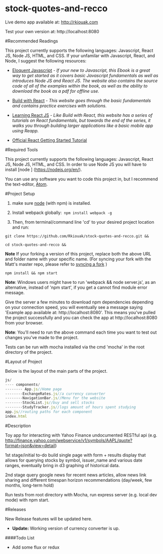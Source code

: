 # stock-quotes-and-recco

Live demo app available at: http://rkiouak.com

Test your own version at: http://localhost:8080

#Recommended Readings

This project currently supports the following languages: Javascript, React JS, Node JS, HTML, and CSS. If your unfamilar with Javascript, React, and Node, I suggest the following resources:

* [Eloquent Javascript](http://eloquentjavascript.net/) - *If your new to Javascript, this Ebook is a great way to get started as it covers basic Javascript fundamentals as well as introduces Node JS and React JS. The website also contains the source code of all of the examples within the book, as well as the ability to download the book as a pdf for offline use.*

* [Build with React](http://buildwithreact.com/)  - *This website goes through the basic fundamentals and contains practice exercises with solutions.*

* [Learning React JS](https://scotch.io/tutorials/learning-react-getting-started-and-concepts) - *Like Build with React, this website has a series of tutorials on React fundamentals, but towards the end of the series, it walks you through building larger applications like a basic mobile app using Reapp.*

* [Official React Getting Started Tutorial](https://facebook.github.io/react/docs/tutorial.html)



#Required Tools

This project currently supports the following languages: Javascript, React JS, Node JS, HTML, and CSS. In order to use Node JS you will have to install  [node ] (https://nodejs.org/en/).

You can use any software you want to code this project in, but I recommend the text-editor,  [Atom](https://atom.io/). 


#Project Setup

1) make sure [node](https://nodejs.org/en/) (with npm) is installed.

2) Install webpack globally:``` npm install webpack -g```

3)  Then, from terminal/command line 'cd' to your desired project location and run:
```npm
git clone https://github.com/Rkiouak/stock-quotes-and-recco.git &&

cd stock-quotes-and-recco &&
```
**Note** If your forking a version of this project, replace both the above URL and folder name with your specific name. (For syncing your fork with the Matt's master repo, please refer to [syncing a fork](https://help.github.com/articles/syncing-a-fork/) )
```npm
npm install && npm start
```

**Note**: Windows users might have to run 'webpack && node server.js', as an alternative,  instead of 'npm start', if you get
a  cannot find module error message.

Give the server a few minutes to download npm dependencies depending on your connection speed, you will eventually see a message saying 'Example app available at: http://localhost:8080'. This means you've pulled the project successfully and you can check the app at http://localhost:8080 from your browser.

**Note**: You'll need to run the above command each time you want to test out changes you've made to the project.  

Tests can be run with mocha installed via the cmd 'mocha' in the root directory of the project.

#Layout of Project

Below is the layout of the main parts of the project.

```javascript
js/
---- components/
-------- App.js//Home page
--------ExchangeRates.js//a currency converter 
--------NavigationBar.js//Menu for the website
--------StockList.js//buy and sell stocks 
--------StudyTracker.js//logs amount of hours spent studying
app.js//routing paths for each component
index.html
```

#Description

Toy app for interacting with Yahoo Finance undocumented RESTful api (e.g. http://finance.yahoo.com/webservice/v1/symbols/AAPL/quote?format=json&view=detail)

1st stage/initial to-do build single page with form + results display that allows for querying stocks by symbol, issuer_name and various
date ranges, eventually bring in d3 graphing of historical data.

2nd stage query google news for recent news articles, allow news link sharing and different timespan horizon recommendations (day/week, few months, long-term hold)

Run tests from root directory with Mocha, run express server (e.g. local dev mode) with npm start.

#Releases

New Release features will be updated here.
- **Update:** Working version of currency converter is up.


####Todo List

- Add some flux or redux 
